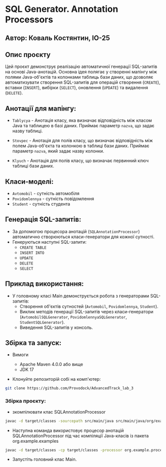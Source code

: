 # SQL Generator. Annotation Processors

## Автор: Коваль Костянтин, ІО-25

## Опис проєкту

Цей проєкт демонструє реалізацію автоматичної генерації SQL-запитів на основі Java-анотацій. Основна ідея полягає у створенні мапінгу між полями Java-об'єктів та колонками таблиць бази даних, що дозволяє автоматизувати створення SQL-запитів для операцій створення (`CREATE`), вставки (`INSERT`), вибірки (`SELECT`), оновлення (`UPDATE`) та видалення (`DELETE`).

## Анотації для мапінгу:

- `Tablycya` - Анотація класу, яка визначає відповідність між класом Java та таблицею в базі даних. Приймає
  параметр `nazva`, що задає назву таблиці.

- `Stovpec` - Анотація для полів класу, що визначає відповідність між полем Java-об'єкта та колонкою в таблиці
  бази даних. Приймає параметр `nazva`, який задає назву колонки.

- `Klyuch` - Анотація для полів класу, що визначає первинний ключ таблиці бази даних.

## Класи-моделі:
- `Avtomobil` - сутність автомобіля
- `Povidomlennya` - сутність повідомлення
- `Student` - сутність студента

## Генерація SQL-запитів:

- За допомогою процесора анотацій (`SQLAnnotationProcessor`) автоматично створюються класи-генератори для кожної сутності.
- Генеруються наступні SQL-запити:
  - `CREATE TABLE`
  - `INSERT INTO`
  - `UPDATE`
  - `DELETE`
  - `SELECT`

## Приклад використання:

- У головному класі Main демонструється робота з генераторами SQL-запитів:
  - Створення об'єктів сутностей (`Avtomobil`, `Povidomlennya`, `Student`).
  - Виклик методів генерації SQL-запитів через класи-генератори (`AvtomobilSQLGenerator`, `PovidomlennyaSQLGenerator`, `StudentSQLGenerator`).
  - Виведення SQL-запитів у консоль.

## Збірка та запуск:

- Вимоги
  - Apache Maven 4.0.0 або вище
  - JDK 17

- Клонуйте репозиторій собі на комп'ютер:

```bash 
git clone https://github.com/Provodock/AdvancedTrack_lab_3
```


### Збірка проєкту:
- зкомпілювати клас SQLAnnotationProcessor
```bash
javac -d target/classes -sourcepath src/main/java src/main/java/org/example/processors/SQLAnnotationProcessor.java
```
- Наступна команда використовує процесор анотацій SQLAnnotationProcessor під час компіляції Java-класів із пакета org.example.examples

 ```bash
 javac -d target/classes -cp target/classes -processor org.example.processors.SQLAnnotationProcessor -sourcepath src/main/java src/main/java/org/example/pryklady/*.java
 ```

- Запустіть головний клас Main.




